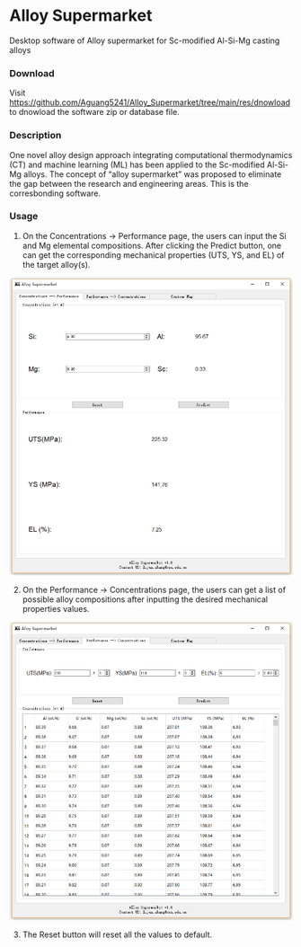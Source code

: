 # Alloy Supermarket
Desktop software of Alloy supermarket for Sc-modified Al-Si-Mg casting alloys

### Download
Visit https://github.com/Aguang5241/Alloy_Supermarket/tree/main/res/dnowload to dnowload the software zip or database file. 

### Description
One novel alloy design approach integrating computational thermodynamics (CT) and machine learning (ML) has been applied to the Sc-modified Al-Si-Mg alloys. The concept of “alloy supermarket” was proposed to eliminate the gap between the research and engineering areas. This is the corresbonding software.

### Usage

1. On the Concentrations -> Performance page, the users can input the Si and Mg elemental compositions. After clicking the Predict button, one can get the corresponding mechanical properties (UTS, YS, and EL) of the target alloy(s). 

![alt software_1](res/img/software_1.png)

2. On the Performance -> Concentrations page, the users can get a list of possible alloy compositions after inputting the desired mechanical properties values. 

![alt software_1](res/img/software_2.png)

3. The Reset button will reset all the values to default.
